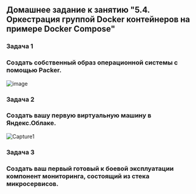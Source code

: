 ## Домашнее задание к занятию "5.4. Оркестрация группой Docker контейнеров на примере Docker Compose"
### Задача 1
### Создать собственный образ операционной системы с помощью Packer.
![image](https://user-images.githubusercontent.com/69233861/146654946-f6bdf6f3-e2a9-476c-a6d2-847519f2b473.png)


### Задача 2
### Создать вашу первую виртуальную машину в Яндекс.Облаке.
![Capture1](https://user-images.githubusercontent.com/69233861/146657225-49fff9ed-ff71-4788-8f56-b582d0add7c3.PNG)


### Задача 3
### Создать ваш первый готовый к боевой эксплуатации компонент мониторинга, состоящий из стека микросервисов.
